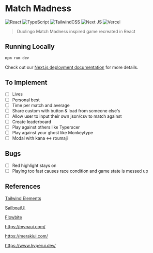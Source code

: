 # Match Madness

![React](https://img.shields.io/badge/react-%2320232a.svg?style=for-the-badge&logo=react&logoColor=%2361DAFB)
![TypeScript](https://img.shields.io/badge/typescript-%23007ACC.svg?style=for-the-badge&logo=typescript&logoColor=white)
![TailwindCSS](https://img.shields.io/badge/tailwindcss-%2338B2AC.svg?style=for-the-badge&logo=tailwind-css&logoColor=white)
![Next JS](https://img.shields.io/badge/Next-black?style=for-the-badge&logo=next.js&logoColor=white)
![Vercel](https://img.shields.io/badge/vercel-%23000000.svg?style=for-the-badge&logo=vercel&logoColor=white)

> Duolingo Match Madness inspired game recreated in React

## Running Locally

```bash
npm run dev
```

Check out our [Next.js deployment documentation](https://nextjs.org/docs/deployment) for more details.
## To Implement

- [ ] Lives
- [ ] Personal best
- [ ] Time per match and average
- [ ] Share custom with button & load from someone else's
- [ ] Allow user to input their own json/csv to match against
- [ ] Create leaderboard
- [ ] Play against others like Typeracer
- [ ] Play against your ghost like Monkeytype
- [ ] Modal with kana <-> roumaji

## Bugs

- [ ] Red highlight stays on
- [ ] Playing too fast causes race condition and game state is messed up

## References

[Tailwind Elements](https://tailwind-elements.com/)

[SailboatUI](https://sailboatui.com/tools/)

[Flowbite](https://flowbite.com/docs/)

https://mynaui.com/

https://merakiui.com/

https://www.hyperui.dev/

